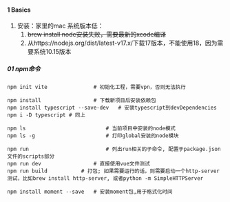 

#### 1 Basics

1. 安装：家里的mac 系统版本低：
   1. ~~brew install node安装失败，需要最新的xcode编译~~
   2. 从https://nodejs.org/dist/latest-v17.x/下载17版本，不能使用18，因为需要系统10.15版本




##### 01 npm命令

```shell
npm init vite				# 初始化工程，需要vpn，否则无法执行

npm install					# 下载新项目后安装依赖包
npm install typescript --save-dev	# 安装typescript到devDependencies
npm i -D typescript	# 同上

npm ls							# 当前项目中安装的node模式
npm ls -g						# 打印global安装的node模块

npm run							# 列出run相关的子命令, 配置于package.json文件的scripts部分
npm run dev					# 直接使用vue文件测试
npm run build 			# 打包; 如果需要运行的话，则需要启动一个http-server测试，比如brew install http-server, 或者python -m SimpleHTTPServer

npm install moment --save	# 安装moment包,用于格式化时间
```

